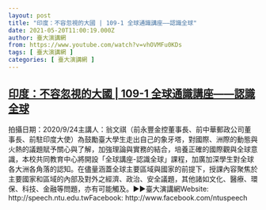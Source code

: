 ```yaml
---
layout: post
title: "印度：不容忽視的大國 | 109-1 全球通識講座——認識全球"
date: 2021-05-20T11:00:19.000Z
author: 臺大演講網
from: https://www.youtube.com/watch?v=vhOVMFu0KDs
tags: [ 臺大演講網 ]
categories: [ 臺大演講網 ]
---
```

<!--1621508419000-->
[印度：不容忽視的大國 | 109-1 全球通識講座——認識全球](https://www.youtube.com/watch?v=vhOVMFu0KDs)
------

<div>
拍攝日期：2020/9/24主講人：翁文祺（前永豐金控董事長、前中華郵政公司董事長、前駐印度大使）為鼓勵臺大學生走出自己的象牙塔，對國際、洲際的動態與火熱的議題賦予關心與了解，加強理論與實務的結合，培養正確的國際觀與全球意識，本校共同教育中心將開設「全球講座-認識全球」課程，加廣加深學生對全球各大洲各角落的認知。在儘量涵蓋全球主要區域與國家的前提下，授課內容聚焦於主要國家和區域的內部及對外之經濟、政治、安全議題，其他諸如文化、醫療、環保、科技、金融等問題，亦有可能觸及。►►臺大演講網Website: http://speech.ntu.edu.twFacebook: http://www.facebook.com/ntuspeech
</div>

